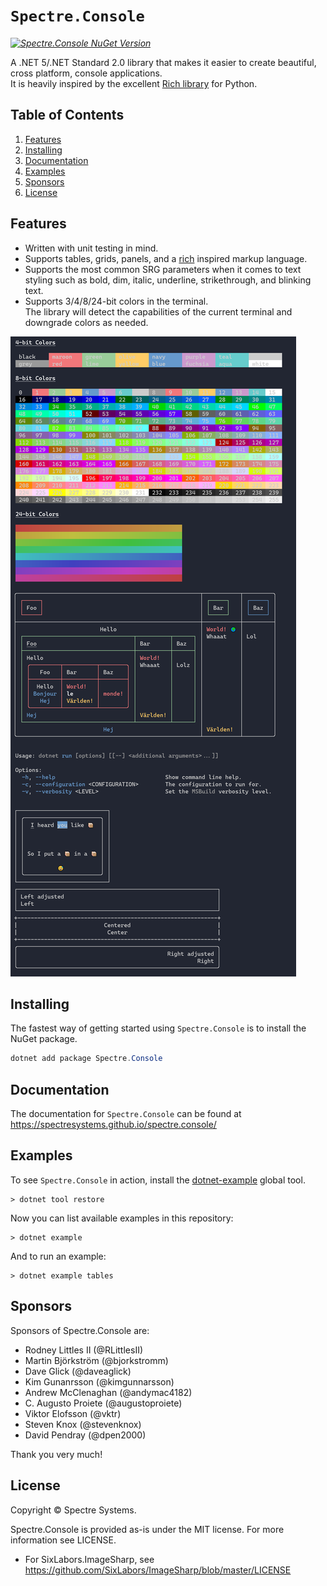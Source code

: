 # `Spectre.Console`

_[![Spectre.Console NuGet Version](https://img.shields.io/nuget/v/spectre.console.svg?style=flat&label=NuGet%3A%20Spectre.Console)](https://www.nuget.org/packages/spectre.console)_

A .NET 5/.NET Standard 2.0 library that makes it easier to create beautiful, cross platform, console applications.  
It is heavily inspired by the excellent [Rich library](https://github.com/willmcgugan/rich) 
for Python.

## Table of Contents

1. [Features](#features)
2. [Installing](#installing)
3. [Documentation](#documentation)
4. [Examples](#examples)
5. [Sponsors](#sponsors)
5. [License](#license)

## Features

* Written with unit testing in mind.
* Supports tables, grids, panels, and a [rich](https://github.com/willmcgugan/rich) inspired markup language.
* Supports the most common SRG parameters when it comes to text 
  styling such as bold, dim, italic, underline, strikethrough, 
  and blinking text.
* Supports 3/4/8/24-bit colors in the terminal.  
  The library will detect the capabilities of the current terminal 
  and downgrade colors as needed.  


![Example](resources/gfx/screenshots/example.png)

## Installing

The fastest way of getting started using `Spectre.Console` is to install the NuGet package.

```csharp
dotnet add package Spectre.Console
```

## Documentation

The documentation for `Spectre.Console` can be found at
https://spectresystems.github.io/spectre.console/

## Examples

To see `Spectre.Console` in action, install the 
[dotnet-example](https://github.com/patriksvensson/dotnet-example)
global tool.

```
> dotnet tool restore
```

Now you can list available examples in this repository:

```
> dotnet example
```

And to run an example:

```
> dotnet example tables
```

## Sponsors

Sponsors of Spectre.Console are:

* Rodney Littles II (@RLittlesII)
* Martin Björkström (@bjorkstromm)
* Dave Glick (@daveaglick)
* Kim Gunanrsson (@kimgunnarsson)
* Andrew McClenaghan (@andymac4182)
* C. Augusto Proiete (@augustoproiete)
* Viktor Elofsson (@vktr)
* Steven Knox (@stevenknox)
* David Pendray (@dpen2000)

Thank you very much!

## License

Copyright © Spectre Systems.

Spectre.Console is provided as-is under the MIT license. For more information see LICENSE.

* For SixLabors.ImageSharp, see https://github.com/SixLabors/ImageSharp/blob/master/LICENSE